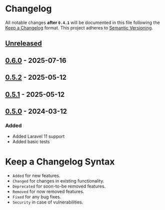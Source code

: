 # Changelog

All notable changes **after `0.4.1`** will be documented in this file following 
the [Keep a Changelog](https://keepachangelog.com/en/1.0.0/) format. This project adheres to [Semantic Versioning](https://semver.org/spec/v2.0.0.html).

## [Unreleased]

## [0.6.0] - 2025-07-16

## [0.5.2] - 2025-05-12

## [0.5.1] - 2025-05-12

## [0.5.0] - 2024-03-12

### Added

-   Added Laravel 11 support
-   Added basic tests

# Keep a Changelog Syntax

-   `Added` for new features.
-   `Changed` for changes in existing functionality.
-   `Deprecated` for soon-to-be removed features.
-   `Removed` for now removed features.
-   `Fixed` for any bug fixes. 
-   `Security` in case of vulnerabilities.

[Unreleased]: https://github.com/InterNACHI/blade-alpine-instantsearch/compare/0.6.0...HEAD

[0.6.0]: https://github.com/InterNACHI/blade-alpine-instantsearch/compare/0.5.2...0.6.0

[0.5.2]: https://github.com/InterNACHI/blade-alpine-instantsearch/compare/0.5.1...0.5.2

[0.5.1]: https://github.com/InterNACHI/blade-alpine-instantsearch/compare/0.5.0...0.5.1

[0.5.0]: https://github.com/InterNACHI/blade-alpine-instantsearch/compare/0.4.1...0.5.0

[0.4.1]: https://github.com/InterNACHI/blade-alpine-instantsearch/compare/0.4.0...0.4.1

[0.4.0]: https://github.com/InterNACHI/blade-alpine-instantsearch/compare/0.3.0...0.4.0

[0.3.0]: https://github.com/InterNACHI/blade-alpine-instantsearch/compare/0.2.0...0.3.0

[0.2.0]: https://github.com/InterNACHI/blade-alpine-instantsearch/compare/0.1.2...0.2.0

[0.1.2]: https://github.com/InterNACHI/blade-alpine-instantsearch/compare/0.1.1...0.1.2

[0.1.1]: https://github.com/InterNACHI/blade-alpine-instantsearch/compare/0.1.0...0.1.1

[0.0.1]: https://github.com/InterNACHI/blade-alpine-instantsearch/compare/0.1.0...0.1.0
